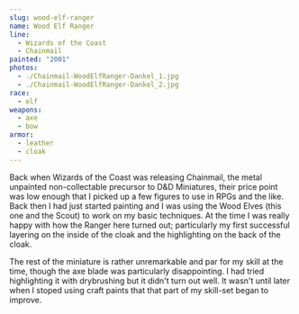 ```yaml
---
slug: wood-elf-ranger
name: Wood Elf Ranger
line:
  - Wizards of the Coast
  - Chainmail
painted: "2001"
photos:
  - ./Chainmail-WoodElfRanger-Dankel_1.jpg
  - ./Chainmail-WoodElfRanger-Dankel_2.jpg
race:
  - elf
weapons:
  - axe
  - bow
armor:
  - leather
  - cloak
---
```


Back when Wizards of the Coast was releasing Chainmail, the metal unpainted non-collectable precursor to D&D Miniatures, their price point was low enough that I picked up a few figures to use in RPGs and the like. Back then I had just started painting and I was using the Wood Elves (this one and the Scout) to work on my basic techniques. At the time I was really happy with how the Ranger here turned out; particularly my first successful layering on the inside of the cloak and the highlighting on the back of the cloak.

The rest of the miniature is rather unremarkable and par for my skill at the time, though the axe blade was particularly disappointing. I had tried highlighting it with drybrushing but it didn't turn out well. It wasn't until later when I stoped using craft paints that that part of my skill-set began to improve.
